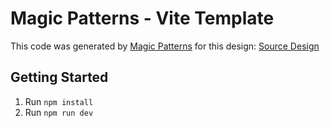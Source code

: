 # Magic Patterns - Vite Template

This code was generated by [Magic Patterns](https://magicpatterns.com) for this design: [Source Design](https://www.magicpatterns.com/c/uwpdcbksztb79namfw3hv3)

## Getting Started

1. Run `npm install`
2. Run `npm run dev`
